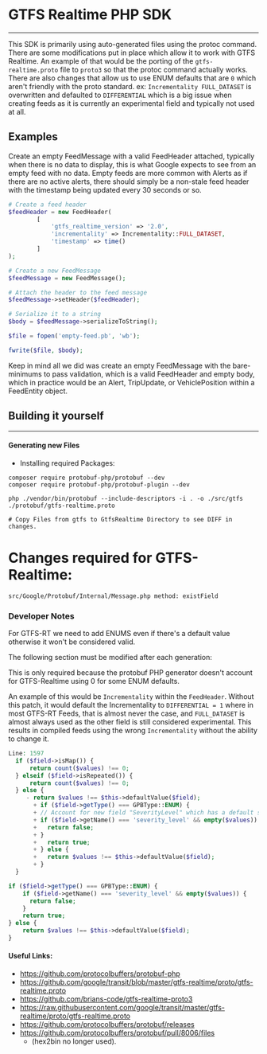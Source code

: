 # GTFS Realtime PHP SDK

---
This SDK is primarily using auto-generated files using the protoc command. There are some modifications put in place
which allow it to work with GTFS Realtime. An example of that would be the porting of the `gtfs-realtime.proto` file to `proto3` 
so that the protoc command actually works. There are also changes that allow us to use ENUM defaults that are `0` which aren't friendly with the proto standard. ex: `Incrementality FULL_DATASET` is overwritten
and defaulted to `DIFFERENTIAL` which is a big issue when creating feeds as it is currently
an experimental field and typically not used at all.

## Examples

Create an empty FeedMessage with a valid FeedHeader attached, typically when there is no data to display,
this is what Google expects to see from an empty feed with no data. Empty feeds are more common with Alerts 
as if there are no active alerts, there should simply be a non-stale feed header with the timestamp being updated
every 30 seconds or so.

```php
# Create a feed header
$feedHeader = new FeedHeader(
        [
            'gtfs_realtime_version' => '2.0',
            'incrementality' => Incrementality::FULL_DATASET,
            'timestamp' => time()
        ]
);

# Create a new FeedMessage
$feedMessage = new FeedMessage();

# Attach the header to the feed message
$feedMessage->setHeader($feedHeader);

# Serialize it to a string
$body = $feedMessage->serializeToString();

$file = fopen('empty-feed.pb', 'wb');

fwrite($file, $body);

```

Keep in mind all we did was create an empty FeedMessage with the bare-minimums to pass validation, which is a valid FeedHeader
and empty body, which in practice would be an Alert, TripUpdate, or VehiclePosition within a FeedEntity object.

## Building it yourself

---
#### Generating new Files

- Installing required Packages:
```
composer require protobuf-php/protobuf --dev
composer require protobuf-php/protobuf-plugin --dev

```

```
php ./vendor/bin/protobuf --include-descriptors -i . -o ./src/gtfs ./protobuf/gtfs-realtime.proto

# Copy Files from gtfs to GtfsRealtime Directory to see DIFF in changes.
```

# Changes required for GTFS-Realtime:

``
src/Google/Protobuf/Internal/Message.php
method: existField
``


### Developer Notes

For GTFS-RT we need to add ENUMS even if there's a default value
otherwise it won't be considered valid.

The following section must be modified after each generation:

This is only required because the protobuf PHP generator doesn't account
for GTFS-Realtime using 0 for some ENUM defaults.

An example of this would be `Incrementality` within the `FeedHeader`.
Without this patch, it would default the Incrementality to `DIFFERENTIAL = 1` where in most
GTFS-RT Feeds, that is almost never the case, and `FULL_DATASET` is almost always used as the other field is still considered experimental.
This results in compiled feeds using the wrong `Incrementality` without the ability to change it.

```php
Line: 1597
  if ($field->isMap()) {
      return count($values) !== 0;
  } elseif ($field->isRepeated()) {
      return count($values) !== 0;
  } else {
     - return $values !== $this->defaultValue($field);
       + if ($field->getType() === GPBType::ENUM) {
       + // Account for new field "SeverityLevel" which has a default starting with 1.
       + if ($field->getName() === 'severity_level' && empty($values)) {
       +   return false;
       + }
       +   return true;
       + } else {
       +   return $values !== $this->defaultValue($field);
       + }
  }
```

```php
if ($field->getType() === GPBType::ENUM) {
    if ($field->getName() === 'severity_level' && empty($values)) {
      return false;
    }
    return true;
} else {
    return $values !== $this->defaultValue($field);
}
```


#### Useful Links:

- https://github.com/protocolbuffers/protobuf-php
- https://github.com/google/transit/blob/master/gtfs-realtime/proto/gtfs-realtime.proto
- https://github.com/brians-code/gtfs-realtime-proto3
- https://raw.githubusercontent.com/google/transit/master/gtfs-realtime/proto/gtfs-realtime.proto
- https://github.com/protocolbuffers/protobuf/releases
- https://github.com/protocolbuffers/protobuf/pull/8006/files 
  - (hex2bin no longer used).
